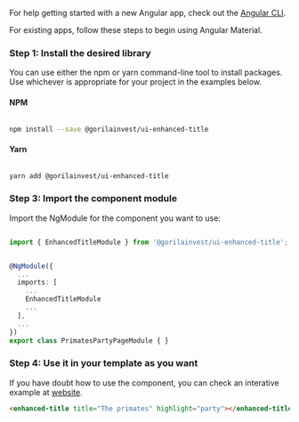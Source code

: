 For help getting started with a new Angular app, check out the
[Angular CLI](https://cli.angular.io/).

For existing apps, follow these steps to begin using Angular Material.

### Step 1: Install the desired library

You can use either the npm or yarn command-line tool to install packages. Use whichever is appropriate for your project in the examples below.

#### NPM
```bash

npm install --save @gorilainvest/ui-enhanced-title

```
#### Yarn
```bash

yarn add @gorilainvest/ui-enhanced-title

```

### Step 3: Import the component module

Import the NgModule for the component you want to use:

```ts

import { EnhancedTitleModule } from '@gorilainvest/ui-enhanced-title';


@NgModule({
  ...
  imports: [
    ...
    EnhancedTitleModule
    ...
  ],
  ...
})
export class PrimatesPartyPageModule { }
```

### Step 4: Use it in your template as you want

If you have doubt how to use the component, you can check an interative example at [website](ui.gorilainvest.com.br).

```html
<enhanced-title title="The primates" highlight="party"></enhanced-title>
```
